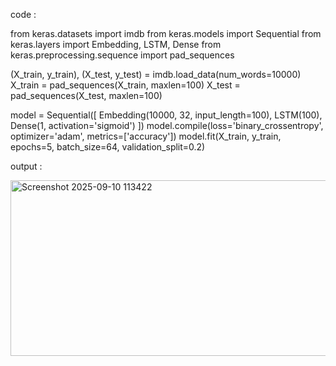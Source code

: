 code :

from keras.datasets import imdb 
from keras.models import Sequential 
from keras.layers import Embedding, LSTM, Dense 
from keras.preprocessing.sequence import pad_sequences 

(X_train, y_train), (X_test, y_test) = imdb.load_data(num_words=10000) 
X_train = pad_sequences(X_train, maxlen=100) 
X_test = pad_sequences(X_test, maxlen=100) 

model = Sequential([ 
Embedding(10000, 32, input_length=100), 
LSTM(100), 
Dense(1, activation='sigmoid') 
]) 
model.compile(loss='binary_crossentropy', optimizer='adam', metrics=['accuracy']) 
model.fit(X_train, y_train, epochs=5, batch_size=64, validation_split=0.2)

output :

<img width="1139" height="281" alt="Screenshot 2025-09-10 113422" src="https://github.com/user-attachments/assets/d5399570-9923-4f09-ab75-175bfd1401da" />
